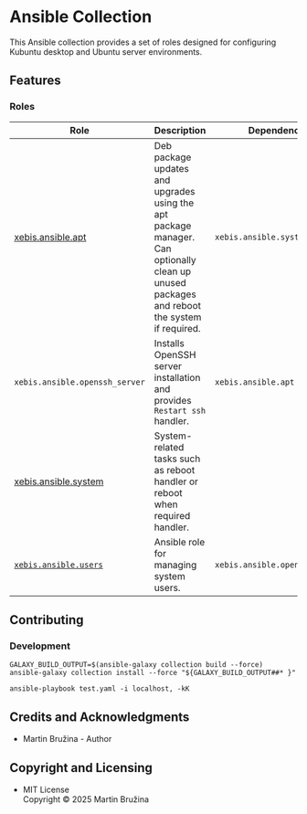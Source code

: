 # Ansible Collection

This Ansible collection provides a set of roles designed for configuring Kubuntu desktop and Ubuntu server environments.

## Features

### Roles

| Role                                           | Description                                                                                                                                | Dependencies                   |
| ---------------------------------------------- | ------------------------------------------------------------------------------------------------------------------------------------------ | ------------------------------ |
| [xebis.ansible.apt](roles/apt/README.md)       | Deb package updates and upgrades using the apt package manager. Can optionally clean up unused packages and reboot the system if required. | `xebis.ansible.system`         |
| `xebis.ansible.openssh_server`                 | Installs OpenSSH server installation and provides `Restart ssh` handler.                                                                   | `xebis.ansible.apt`            |
| [xebis.ansible.system](roles/system/README.md) | System-related tasks such as reboot handler or reboot when required handler.                                                               |                                |
| [`xebis.ansible.users`](roles/users/README.md) | Ansible role for managing system users.                                                                                                    | `xebis.ansible.openssh_server` |

## Contributing

### Development

```shell
GALAXY_BUILD_OUTPUT=$(ansible-galaxy collection build --force)
ansible-galaxy collection install --force "${GALAXY_BUILD_OUTPUT##* }"

ansible-playbook test.yaml -i localhost, -kK
```

## Credits and Acknowledgments

- Martin Bružina - Author

## Copyright and Licensing

- MIT License  
  Copyright © 2025 Martin Bružina
